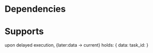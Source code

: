 
# Dependencies

# Supports

upon delayed execution, {later:data -> current} holds:
{
    data: <passed data>
    task_id: <task id>
}